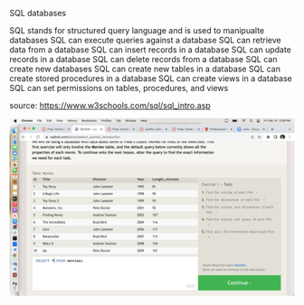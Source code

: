 SQL databases 

SQL stands for structured query language and is used to manipualte databases
  SQL can execute queries against a database
  SQL can retrieve data from a database
  SQL can insert records in a database
  SQL can update records in a database
  SQL can delete records from a database
  SQL can create new databases
  SQL can create new tables in a database
  SQL can create stored procedures in a database
  SQL can create views in a database
  SQL can set permissions on tables, procedures, and views

  source: https://www.w3schools.com/sql/sql_intro.asp

  ![Exercise1](/401Notes/assets/exercise1.png)
